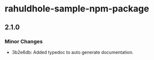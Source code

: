 # rahuldhole-sample-npm-package

## 2.1.0

### Minor Changes

- 3b2e6db: Added typedoc to auto generate documentation.
